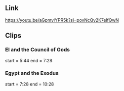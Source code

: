 ## Link
https://youtu.be/aGpmvlYPR5k?si=povNcQv2K7elfQwN

## Clips 

### El and the Council of Gods
start = 5:44
end = 7:28

### Egypt and the Exodus
start = 7:28
end = 10:28